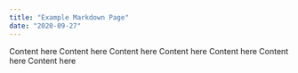 ```yaml
---
title: "Example Markdown Page"
date: "2020-09-27"
---
```


Content here Content here Content here Content here Content here Content here Content here
